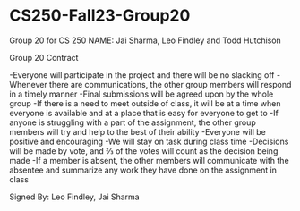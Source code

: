 # CS250-Fall23-Group20
Group 20 for CS 250
NAME: Jai Sharma, Leo Findley and Todd Hutchison



Group 20 Contract

-Everyone will participate in the project and there will be no slacking off
-Whenever there are communications, the other group members will respond in a timely manner
-Final submissions will be agreed upon by the whole group
-If there is a need to meet outside of class, it will be at a time when everyone is available and at a place that is easy for everyone to get to
-If anyone is struggling with a part of the assignment, the other group members will try and help to the best of their ability
-Everyone will be positive and encouraging
-We will stay on task during class time
-Decisions will be made by vote, and ⅔ of the votes will count as the decision being made
-If a member is absent, the other members will communicate with the absentee and summarize any work they have done on the assignment in class


Signed By: Leo Findley, Jai Sharma

